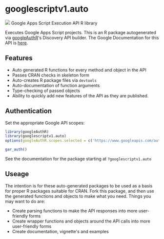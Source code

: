 # googlescriptv1.auto
![](http://www.google.com/images/icons/product/search-32.gif)
Google Apps Script Execution API R library

Executes Google Apps Script projects.
This is an R package autogenerated via [googleAuthR](http://code.markedmondson.me/googleAuthR)'s Discovery API builder. 
The Google Documentation for this API is [here](https://developers.google.com/apps-script/execution/rest/v1/scripts/run).

## Features 
 * Auto generated R functions for every method and object in the API
 * Passes CRAN checks in skeleton form
 * Auto-creates R package files via `devtools`
 * Auto-documentation of function arguments
 * Type-checking of passed objects
 * Ability to quickly add new features of the API as they are published.

## Authentication
Set the appropriate Google API scopes:

```r
library(googleAuthR)
library(googlescriptv1.auto)
options(googleAuthR.scopes.selected = c('https://www.googleapis.com/auth/admin.directory.user', 'https://www.googleapis.com/auth/admin.directory.group', 'https://www.googleapis.com/auth/spreadsheets', 'https://mail.google.com/', 'https://www.googleapis.com/auth/forms', 'https://www.google.com/m8/feeds', 'https://www.googleapis.com/auth/userinfo.email', 'https://www.google.com/calendar/feeds', 'https://www.googleapis.com/auth/groups', 'https://www.googleapis.com/auth/forms.currentonly', 'https://www.googleapis.com/auth/drive'))

gar_auth()
```
 See the documentation for the package starting at `?googlescriptv1.auto`
## Useage
The intention is for these auto-generated packages to be used as a basis for proper R packages suitable for CRAN.
Fork this package, and then use the generated functions and objects to make what you need.
Things you may want to do are:
* Create parsing functions to make the API responses into more user-friendly forms
* Create wrapper functions and objects around the API calls into more user-friendly forms
* Create documentation, vignette's and examples

